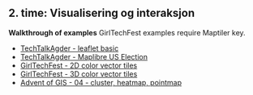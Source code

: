 ## 2. time: Visualisering og interaksjon
**Walkthrough of examples**
GirlTechFest examples require Maptiler key.

* [TechTalkAgder - leaflet basic](./TechTalkAgder/leaflet.html)
* [TechTalkAgder - Maplibre US Election](./TechTalkAgder/us_election.html)
* [GirlTechFest - 2D color vector tiles](./girltechfest_demo/demo.html)
* [GirlTechFest - 3D color vector tiles](./girltechfest_demo/demo3d.html)
* [Advent of GIS - 04 - cluster, heatmap, pointmap](./AoG_04)